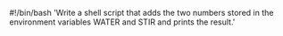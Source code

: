 #!/bin/bash
'Write a shell script that adds the two numbers stored in the environment variables WATER and STIR and prints the result.'
